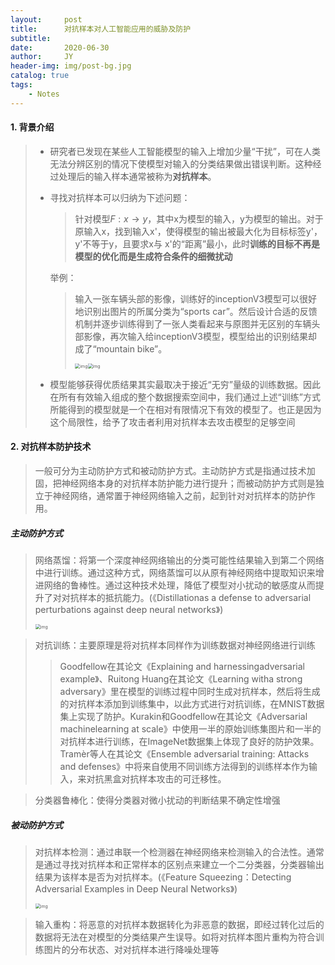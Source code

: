 ```yaml
---
layout:     post
title:      对抗样本对人工智能应用的威胁及防护
subtitle:   
date:       2020-06-30
author:     JY
header-img: img/post-bg.jpg
catalog: true
tags:
    - Notes
---
```




#### 1. 背景介绍

> - 研究者已发现在某些人工智能模型的输入上增加少量“干扰”，可在人类无法分辨区别的情况下使模型对输入的分类结果做出错误判断。这种经过处理后的输入样本通常被称为**对抗样本**。
>
> - 寻找对抗样本可以归纳为下述问题：
>
>   > 针对模型$F:x \rightarrow y$，其中x为模型的输入，y为模型的输出。对于原输入x，找到输入x'，使得模型的输出被最大化为目标标签y'，y'不等于y，且要求x与 x'的“距离”最小，此时**训练的目标不再是模型的优化而是生成符合条件的细微扰动**
>   
>   举例：
>   
>   >  输入一张车辆头部的影像，训练好的inceptionV3模型可以很好地识别出图片的所属分类为“sports car”。然后设计合适的反馈机制并逐步训练得到了一张人类看起来与原图并无区别的车辆头部影像，再次输入给inceptionV3模型，模型给出的识别结果却成了“mountain bike”。
>   >
>   > <img src="https://github.com/ZJU-CVs/zju-cvs.github.io/raw/master/img/notes/adversarial-sample/1.png" alt="img" style="zoom:50%;" /><img src="https://github.com/ZJU-CVs/zju-cvs.github.io/raw/master/img/notes/adversarial-sample/2.png" alt="img" style="zoom:50%;" />
>
> - 模型能够获得优质结果其实最取决于接近“无穷”量级的训练数据。因此在所有有效输入组成的整个数据搜索空间中，我们通过上述“训练”方式所能得到的模型就是一个在相对有限情况下有效的模型了。也正是因为这个局限性，给予了攻击者利用对抗样本去攻击模型的足够空间



#### 2. 对抗样本防护技术

> 一般可分为主动防护方式和被动防护方式。主动防护方式是指通过技术加固，把神经网络本身的对抗样本防护能力进行提升；而被动防护方式则是独立于神经网络，通常置于神经网络输入之前，起到针对对抗样本的防护作用。
>
> 

##### **主动防护方式**

> 网络蒸馏：将第一个深度神经网络输出的分类可能性结果输入到第二个网络中进行训练。通过这种方式，网络蒸馏可以从原有神经网络中提取知识来增进网络的鲁棒性。通过这种技术处理，降低了模型对小扰动的敏感度从而提升了对对抗样本的抵抗能力。(《Distillationas a defense to adversarial perturbations against deep neural networks》)
>
> <img src="https://github.com/ZJU-CVs/zju-cvs.github.io/raw/master/img/notes/adversarial-sample/3.png" alt="img" style="zoom:50%;" />
>
> 



> 对抗训练：主要原理是将对抗样本同样作为训练数据对神经网络进行训练
>
> > Goodfellow在其论文《Explaining and harnessingadversarial example》、Ruitong Huang在其论文《Learning witha strong adversary》里在模型的训练过程中同时生成对抗样本，然后将生成的对抗样本添加到训练集中，以此方式进行对抗训练，在MNIST数据集上实现了防护。Kurakin和Goodfellow在其论文《Adversarial machinelearning at scale》中使用一半的原始训练集图片和一半的对抗样本进行训练，在ImageNet数据集上体现了良好的防护效果。Tramèr等人在其论文《Ensemble adversarial training: Attacks and defenses》中将来自使用不同训练方法得到的训练样本作为输入，来对抗黑盒对抗样本攻击的可迁移性。



> 分类器鲁棒化：使得分类器对微小扰动的判断结果不确定性增强



##### **被动防护方式**

> 对抗样本检测：通过串联一个检测器在神经网络来检测输入的合法性。通常是通过寻找对抗样本和正常样本的区别点来建立一个二分类器，分类器输出结果为该样本是否为对抗样本。(《Feature Squeezing：Detecting Adversarial Examples in Deep Neural Networks》)
>
> <img src="https://github.com/ZJU-CVs/zju-cvs.github.io/raw/master/img/notes/adversarial-sample/4.png" alt="img" style="zoom:50%;" />



> 输入重构：将恶意的对抗样本数据转化为非恶意的数据，即经过转化过后的数据将无法在对模型的分类结果产生误导。如将对抗样本图片重构为符合训练图片的分布状态、对对抗样本进行降噪处理等

